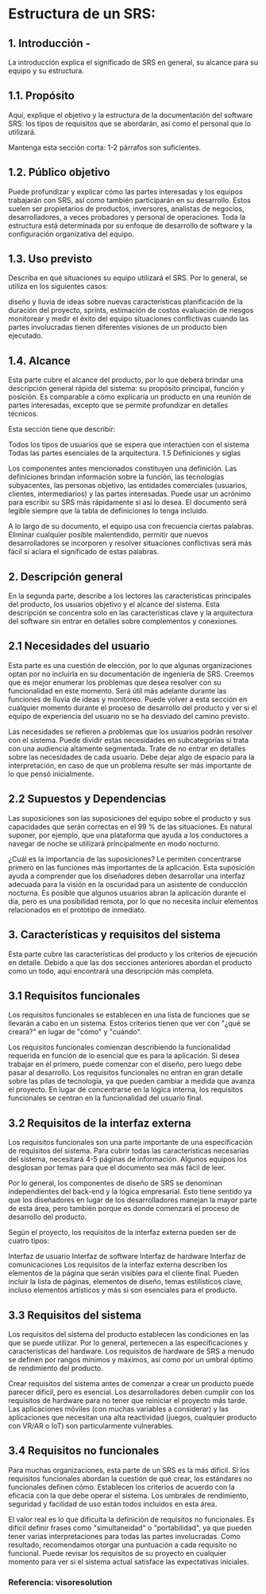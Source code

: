 # Estructura de un SRS:

## 1. Introducción -

La introducción explica el significado de SRS en general, su alcance para su equipo y su estructura.

## 1.1. Propósito

Aquí, explique el objetivo y la estructura de la documentación del software SRS: los tipos de requisitos que se abordarán, así como el personal que lo utilizará.

Mantenga esta sección corta: 1-2 párrafos son suficientes.

## 1.2. Público objetivo

Puede profundizar y explicar cómo las partes interesadas y los equipos trabajarán con SRS, así como también participarán en su desarrollo. Estos suelen ser propietarios de productos, inversores, analistas de negocios, desarrolladores, a veces probadores y personal de operaciones. Toda la estructura está determinada por su enfoque de desarrollo de software y la configuración organizativa del equipo.

## 1.3. Uso previsto

Describa en qué situaciones su equipo utilizará el SRS. Por lo general, se utiliza en los siguientes casos:

diseño y lluvia de ideas sobre nuevas características
planificación de la duración del proyecto, sprints, estimación de costos
evaluación de riesgos
monitorear y medir el éxito del equipo
situaciones conflictivas cuando las partes involucradas tienen diferentes visiones de un producto bien ejecutado.

## 1.4. Alcance

Esta parte cubre el alcance del producto, por lo que deberá brindar una descripción general rápida del sistema: su propósito principal, función y posición. Es comparable a cómo explicaría un producto en una reunión de partes interesadas, excepto que se permite profundizar en detalles técnicos.

Esta sección tiene que describir:

Todos los tipos de usuarios que se espera que interactúen con el sistema
Todas las partes esenciales de la arquitectura.
1.5 Definiciones y siglas

Los componentes antes mencionados constituyen una definición. Las definiciones brindan información sobre la función, las tecnologías subyacentes, las personas objetivo, las entidades comerciales (usuarios, clientes, intermediarios) y las partes interesadas. Puede usar un acrónimo para escribir su SRS más rápidamente si así lo desea. El documento será legible siempre que la tabla de definiciones lo tenga incluido.

A lo largo de su documento, el equipo usa con frecuencia ciertas palabras. Eliminar cualquier posible malentendido, permitir que nuevos desarrolladores se incorporen y resolver situaciones conflictivas será más fácil si aclara el significado de estas palabras.

## 2. Descripción general

En la segunda parte, describe a los lectores las características principales del producto, los usuarios objetivo y el alcance del sistema. Esta descripción se concentra solo en las características clave y la arquitectura del software sin entrar en detalles sobre complementos y conexiones.

## 2.1 Necesidades del usuario

Esta parte es una cuestión de elección, por lo que algunas organizaciones optan por no incluirla en su documentación de ingeniería de SRS. Creemos que es mejor enumerar los problemas que desea resolver con su funcionalidad en este momento. Será útil más adelante durante las funciones de lluvia de ideas y monitoreo. Puede volver a esta sección en cualquier momento durante el proceso de desarrollo del producto y ver si el equipo de experiencia del usuario no se ha desviado del camino previsto.

Las necesidades se refieren a problemas que los usuarios podrán resolver con el sistema. Puede dividir estas necesidades en subcategorías si trata con una audiencia altamente segmentada. Trate de no entrar en detalles sobre las necesidades de cada usuario. Debe dejar algo de espacio para la interpretación, en caso de que un problema resulte ser más importante de lo que pensó inicialmente.

## 2.2 Supuestos y Dependencias

Las suposiciones son las suposiciones del equipo sobre el producto y sus capacidades que serán correctas en el 99 % de las situaciones. Es natural suponer, por ejemplo, que una plataforma que ayuda a los conductores a navegar de noche se utilizará principalmente en modo nocturno.

¿Cuál es la importancia de las suposiciones? Le permiten concentrarse primero en las funciones más importantes de la aplicación. Esta suposición ayuda a comprender que los diseñadores deben desarrollar una interfaz adecuada para la visión en la oscuridad para un asistente de conducción nocturna. Es posible que algunos usuarios abran la aplicación durante el día, pero es una posibilidad remota, por lo que no necesita incluir elementos relacionados en el prototipo de inmediato.

## 3. Características y requisitos del sistema

Esta parte cubre las características del producto y los criterios de ejecución en detalle. Debido a que las dos secciones anteriores abordan el producto como un todo, aquí encontrará una descripción más completa.

## 3.1 Requisitos funcionales

Los requisitos funcionales se establecen en una lista de funciones que se llevarán a cabo en un sistema. Estos criterios tienen que ver con "¿qué se creará?" en lugar de "cómo" y "cuándo".

Los requisitos funcionales comienzan describiendo la funcionalidad requerida en función de lo esencial que es para la aplicación. Si desea trabajar en él primero, puede comenzar con el diseño, pero luego debe pasar al desarrollo. Los requisitos funcionales no entran en gran detalle sobre las pilas de tecnología, ya que pueden cambiar a medida que avanza el proyecto. En lugar de concentrarse en la lógica interna, los requisitos funcionales se centran en la funcionalidad del usuario final.

## 3.2 Requisitos de la interfaz externa

Los requisitos funcionales son una parte importante de una especificación de requisitos del sistema. Para cubrir todas las características necesarias del sistema, necesitará 4-5 páginas de información. Algunos equipos los desglosan por temas para que el documento sea más fácil de leer.

Por lo general, los componentes de diseño de SRS se denominan independientes del back-end y la lógica empresarial. Esto tiene sentido ya que los diseñadores en lugar de los desarrolladores manejan la mayor parte de esta área, pero también porque es donde comenzará el proceso de desarrollo del producto.

Según el proyecto, los requisitos de la interfaz externa pueden ser de cuatro tipos:

Interfaz de usuario
Interfaz de software
Interfaz de hardware
Interfaz de comunicaciones
Los requisitos de la interfaz externa describen los elementos de la página que serán visibles para el cliente final. Pueden incluir la lista de páginas, elementos de diseño, temas estilísticos clave, incluso elementos artísticos y más si son esenciales para el producto.

## 3.3 Requisitos del sistema

Los requisitos del sistema del producto establecen las condiciones en las que se puede utilizar. Por lo general, pertenecen a las especificaciones y características del hardware. Los requisitos de hardware de SRS a menudo se definen por rangos mínimos y máximos, así como por un umbral óptimo de rendimiento del producto.

Crear requisitos del sistema antes de comenzar a crear un producto puede parecer difícil, pero es esencial. Los desarrolladores deben cumplir con los requisitos de hardware para no tener que reiniciar el proyecto más tarde. Las aplicaciones móviles (con muchas variables a considerar) y las aplicaciones que necesitan una alta reactividad (juegos, cualquier producto con VR/AR o IoT) son particularmente vulnerables.

## 3.4 Requisitos no funcionales

Para muchas organizaciones, esta parte de un SRS es la más difícil. Si los requisitos funcionales abordan la cuestión de qué crear, los estándares no funcionales definen cómo. Establecen los criterios de acuerdo con la eficacia con la que debe operar el sistema. Los umbrales de rendimiento, seguridad y facilidad de uso están todos incluidos en esta área.

El valor real es lo que dificulta la definición de requisitos no funcionales. Es difícil definir frases como "simultaneidad" o "portabilidad", ya que pueden tener varias interpretaciones para todas las partes involucradas. Como resultado, recomendamos otorgar una puntuación a cada requisito no funcional. Puede revisar los requisitos de su proyecto en cualquier momento para ver si el sistema actual satisface las expectativas iniciales.

### Referencia: visoresolution
